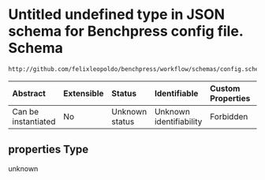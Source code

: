 # Untitled undefined type in JSON schema for Benchpress config file. Schema

```txt
http://github.com/felixleopoldo/benchpress/workflow/schemas/config.schema.json#/definitions/trilearn_cta/properties
```



| Abstract            | Extensible | Status         | Identifiable            | Custom Properties | Additional Properties | Access Restrictions | Defined In                                                        |
| :------------------ | :--------- | :------------- | :---------------------- | :---------------- | :-------------------- | :------------------ | :---------------------------------------------------------------- |
| Can be instantiated | No         | Unknown status | Unknown identifiability | Forbidden         | Allowed               | none                | [config.schema.json\*](config.schema.json "open original schema") |

## properties Type

unknown
